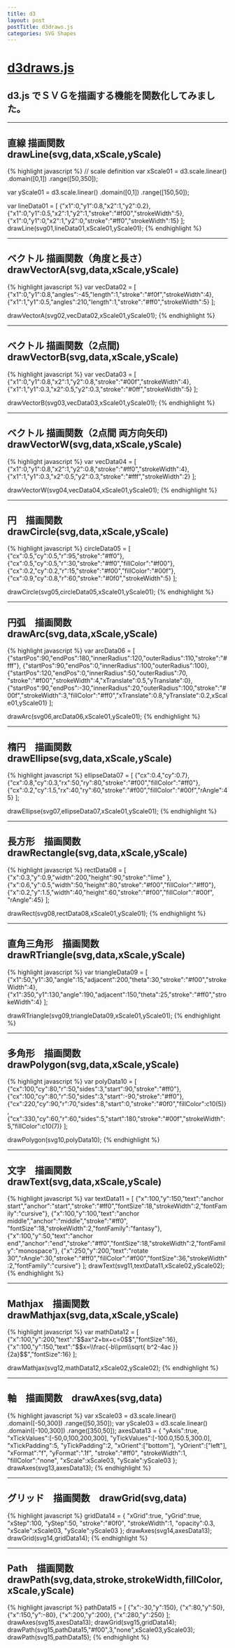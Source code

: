 ```yaml
---
title: d3
layout: post
postTitle: d3draws.js
categories: SVG Shapes
---
```


#   <a href="https://github.com/koyamatc/d3draw/">d3draws.js</a>

##  d3.js でＳＶＧを描画する機能を関数化してみました。
    
-------    

##  直線 描画関数　drawLine(svg,data,xScale,yScale)
<div class="row">
   <div class="col-sm-5">
      <div id="svg01"></div>
   </div>  
   <div class="col-sm-7">
{% highlight javascript %}
// scale definition
var xScale01 = d3.scale.linear()
                     .domain([0,1])
                     .range([50,350]);
  
var yScale01 = d3.scale.linear()
                     .domain([0,1])
                     .range([150,50]);          

var lineData01 = [
{"x1":0,"y1":0.8,"x2":1,"y2":0.2},
{"x1":0,"y1":0.5,"x2":1,"y2":1,"stroke":"#f00","strokeWidth":5},
{"x1":0,"y1":0,"x2":1,"y2":0,"stroke":"#ff0","strokeWidth":15}
];    
drawLine(svg01,lineData01,xScale01,yScale01);
{% endhighlight %}

   </div>
</div>

-------

##  ベクトル 描画関数（角度と長さ）　drawVectorA(svg,data,xScale,yScale)
<div class="row">
   <div class="col-sm-5">
      <div id="svg02"></div>
   </div>
   <div class="col-sm-7">
{% highlight javascript %}
var vecData02 = [
{"x1":0,"y1":0.8,"angles":-45,"length":1,"stroke":"#f0f","strokeWidth":4},
{"x1":1,"y1":0.5,"angles":210,"length":1,"stroke":"#ff0","strokeWidth":5}
];    

drawVectorA(svg02,vecData02,xScale01,yScale01);
{% endhighlight %}
  </div>
</div>

----------

##  ベクトル 描画関数（2点間)　drawVectorB(svg,data,xScale,yScale)
<div class="row">
  <div class="col-sm-5">
    <div id="svg03"></div>
  </div>
  <div class="col-sm-7">
{% highlight javascript %}
var vecData03 = [
{"x1":0,"y1":0.8,"x2":1,"y2":0.8,"stroke":"#00f","strokeWidth":4},
{"x1":1,"y1":0.3,"x2":0.5,"y2":0.3,"stroke":"#0ff","strokeWidth":5}
];    

drawVectorB(svg03,vecData03,xScale01,yScale01);
{% endhighlight %}
  </div>
</div>

--------

##  ベクトル 描画関数（2点間 両方向矢印)　drawVectorW(svg,data,xScale,yScale)
<div class="row">
  <div class="col-sm-5">
    <div id="svg04"></div>
  </div>
  <div class="col-sm-7">
{% highlight javascript %}
var vecData04 = [
{"x1":0,"y1":0.8,"x2":1,"y2":0.8,"stroke":"#ff0","strokeWidth":4},
{"x1":1,"y1":0.3,"x2":0.5,"y2":0.3,"stroke":"#fff","strokeWidth":2}
];    

drawVectorW(svg04,vecData04,xScale01,yScale01);
{% endhighlight %}
  </div>
</div>

-------

##  円　描画関数　drawCircle(svg,data,xScale,yScale)
<div class="row">
  <div class="col-sm-5">
    <div id="svg05"></div>
  </div>
  <div class="col-sm-7">
{% highlight javascript %}
circleData05 = [
{"cx":0.5,"cy":0.5,"r":95,"stroke":"#ff0"},
{"cx":0.5,"cy":0.5,"r":30,"stroke":"#ff0","fillColor":"#f00"},
{"cx":0.2,"cy":0.2,"r":15,"stroke":"#f00","fillColor":"#00f"},
{"cx":0.9,"cy":0.8,"r":60,"stroke":"#0f0","strokeWidth":5}
];

drawCircle(svg05,circleData05,xScale01,yScale01);
{% endhighlight %}
  </div>
</div>

------

##  円弧　描画関数　drawArc(svg,data,xScale,yScale)
<div class="row">
  <div class="col-sm-5">
    <div id="svg06"></div>
  </div>
  <div class="col-sm-7">
{% highlight javascript %}
var arcData06 = [
{"startPos":90,"endPos":180,"innerRadius":120,"outerRadius":110,"stroke":"#fff"},
{"startPos":90,"endPos":0,"innerRadius":100,"outerRadius":100},
{"startPos":120,"endPos":0,"innerRadius":50,"outerRadius":70, "stroke":"#f00","strokeWidth":4,"xTranslate":0.5,"yTranslate":0},  
 {"startPos":90,"endPos":-30,"innerRadius":20,"outerRadius":100,"stroke":"#00f","strokeWidth":3,"fillColor":"#ff0","xTranslate":0.8,"yTranslate":0.2,xScale01,yScale01}
];  

drawArc(svg06,arcData06,xScale01,yScale01);
{% endhighlight %}
  </div>
</div>

--------

##  楕円　描画関数　drawEllipse(svg,data,xScale,yScale)
<div class="row">
  <div class="col-sm-5">
    <div id="svg07"></div>
  </div>
  <div class="col-sm-7">
{% highlight javascript %}
ellipseData07 = [
{"cx":0.4,"cy":0.7},
{"cx":0.8,"cy":0.3,"rx":50,"ry":80,"stroke":"#f00","fillColor":"#ff0"},
{"cx":0.2,"cy":1.5,"rx":40,"ry":60,"stroke":"#f00","fillColor":"#00f","rAngle":45} 
];

drawEllipse(svg07,ellipseData07,xScale01,yScale01);
{% endhighlight %}
  </div>
</div>

--------

##  長方形　描画関数　drawRectangle(svg,data,xScale,yScale) 
<div class="row">
  <div class="col-sm-5">
    <div id="svg08"></div>
  </div>
  <div class="col-sm-7">
{% highlight javascript %}
rectData08 = [
{"x":0.3,"y":0.9,"width":200,"height":90,"stroke":"lime" },
{"x":0.6,"y":0.5,"width":50,"height":80,"stroke":"#f00","fillColor":"#ff0"},
{"x":0.2,"y":1.5,"width":40,"height":60,"stroke":"#f00","fillColor":"#00f", "rAngle":45} 
];

drawRect(svg08,rectData08,xScale01,yScale01);
{% endhighlight %}
  </div>
</div>

-------

## 直角三角形　描画関数　drawRTriangle(svg,data,xScale,yScale)
<div class="row">
  <div class="col-sm-5">
    <div id="svg09"></div>
  </div>
  <div class="col-sm-7">
{% highlight javascript %}
var triangleData09 = [
{"x1":50,"y1":30,"angle":15,"adjacent":200,"theta":30,"stroke":"#f00","strokeWidth":4},
 {"x1":350,"y1":130,"angle":190,"adjacent":150,"theta":25,"stroke":"#ff0","strokeWidth":4}
];

drawRTriangle(svg09,triangleData09,xScale01,yScale01);
{% endhighlight %}
  </div>
</div>

------

##  多角形　描画関数　drawPolygon(svg,data,xScale,yScale)
<div class="row">
  <div class="col-sm-5">
    <div id="svg10"></div>
  </div>
  <div class="col-sm-7">
{% highlight javascript %}
var polyData10 = [
{"cx":100,"cy":80,"r":50,"sides":3,"start":90,"stroke":"#ff0"},
{"cx":100,"cy":80,"r":50,"sides":3,"start":-90,"stroke":"#ff0"},
{"cx":220,"cy":90,"r":70,"sides":8,"start":0,"stroke":"#0f0","fillColor":c10(5)},
{"cx":330,"cy":60,"r":60,"sides":5,"start":180,"stroke":"#00f","strokeWidth":5,"fillColor":c10(7)}
];

drawPolygon(svg10,polyData10);
{% endhighlight %}
  </div>
</div>

------

##  文字　描画関数　drawText(svg,data,xScale,yScale)
<div class="row">
  <div class="col-sm-5">
    <div id="svg11"></div>
  </div>
  <div class="col-sm-7">
{% highlight javascript %}
var textData11 = [
{"x":100,"y":150,"text":"anchor start","anchor":"start","stroke":"#ff0","fontSize":18,"strokeWidth":2,"fontFamily":"cursive"},
{"x":100,"y":100,"text":"anchor middle","anchor":"middle","stroke":"#ff0",  "fontSize":18,"strokeWidth":2,"fontFamily":"fantasy"},
{"x":100,"y":50,"text":"anchor end","anchor":"end","stroke":"#ff0","fontSize":18,"strokeWidth":2,"fontFamily":"monospace"},
{"x":250,"y":200,"text":"rotate 30","rAngle":30,"stroke":"#ff0","fillColor":"#f00","fontSize":36,"strokeWidth":2,"fontFamily":"cursive"}
];
drawText(svg11,textData11,xScale02,yScale02);
{% endhighlight %}
  </div>
</div>

---------

##  Mathjax　描画関数　drawMathjax(svg,data,xScale,yScale)
<div class="row">
  <div class="col-sm-5">
    <div id="svg12"></div>
  </div>
  <div class="col-sm-7">
{% highlight javascript %}
var mathData12 = [
{"x":100,"y":200,"text":"$$ax^2+bx+c=0$$","fontSize":16},
{"x":100,"y":150,"text":"$$x=\\frac{-b\\pm\\sqrt{ b^2-4ac }}{2a}$$","fontSize":16}
];
    
drawMathjax(svg12,mathData12,xScale02,yScale02);
{% endhighlight %}
  </div>
</div>

-------

##  軸　描画関数　drawAxes(svg,data)

<div class="row">
  <div class="col-sm-5">
    <div id="svg13"></div>
  </div>
  <div class="col-sm-7">
{% highlight javascript %}
var xScale03 = d3.scale.linear()
                 .domain([-50,300])
                 .range([50,350]);
var yScale03 = d3.scale.linear()
                 .domain([-100,300])
                 .range([350,50]);          
axesData13 = { 
"yAxis":true,
"xTickValues":[-50,0,100,200,300],
"yTickValues":[-100.0,150.5,300.0],
"xTickPadding":5,
"yTickPadding":2,
"xOrient":["bottom"],
"yOrient":["left"],
"xFormat":"f",
"yFormat":".1f",
"stroke":"#ff0",
"strokeWidth":1,
"fillColor":"none",
"xScale":xScale03,
"yScale":yScale03
};
drawAxes(svg13,axesData13);
{% endhighlight %}
  </div>
</div>

-------

##  グリッド　描画関数　drawGrid(svg,data)
<div class="row">
  <div class="col-sm-5">
    <div id="svg14"></div>
  </div>
  <div class="col-sm-7">
{% highlight javascript %}
gridData14 = 
{
"xGrid":true,
"yGrid":true,
"xStep":100,
"yStep":50,
"stroke":"#0f0",
"strokeWidth":1,
"opacity":0.3,
"xScale":xScale03,
"yScale":yScale03
};
drawAxes(svg14,axesData13);   
drawGrid(svg14,gridData14);   
{% endhighlight %}
  </div>
</div>

----------------

##  Path　描画関数　drawPath(svg,data,stroke,strokeWidth,fillColor,xScale,yScale)
<div class="row">
  <div class="col-sm-5">
    <div id="svg15"></div>
  </div>
  <div class="col-sm-7">
{% highlight javascript %}
pathData15 = [
  {"x":-30,"y":150},
  {"x":80,"y":50},
  {"x":150,"y":-80},
  {"x":200,"y":200},
  {"x":280,"y":250}
  ]; 
drawAxes(svg15,axesData13);   
drawGrid(svg15,gridData14);
drawPath(svg15,pathData15,"#f00",3,"none",xScale03,yScale03);
drawPath(svg15,pathData15);
{% endhighlight %}
  </div>
</div>


<script src="http://d3js.org/d3.v3.min.js"></script>
<script type="text/javascript" src="http://cdn.mathjax.org/mathjax/latest/MathJax.js?config=TeX-AMS-MML_HTMLorMML"></script>

<script src="{{site.url}}/js/d3draws.js" charset="utf-8"></script>

<script type="text/javascript">

  var c10 = d3.scale.category10();
    
  var height = 200;
  var width  = 400;

  // svg container 
  var svg01 = d3.select("#svg01")
      .append("svg")
      .attr("class","svg1");

  var svg02 = d3.select("#svg02")
      .append("svg")
      .attr("class","svg1");

  var svg03 = d3.select("#svg03")
      .append("svg")
      .attr("class","svg1");

  var svg04 = d3.select("#svg04")
      .append("svg")
      .attr("class","svg1");

  var svg05 = d3.select("#svg05")
      .append("svg")
      .attr("class","svg1");

  var svg06 = d3.select("#svg06")
      .append("svg")
      .attr("class","svg1");

  var svg07 = d3.select("#svg07")
      .append("svg")
      .attr("class","svg1");

  var svg08 = d3.select("#svg08")
      .append("svg")
      .attr("class","svg1");

  var svg09 = d3.select("#svg09")
      .append("svg")
      .attr("class","svg1");

  var svg10 = d3.select("#svg10")
      .append("svg")
      .attr("class","svg1");

  var svg11 = d3.select("#svg11")
      .append("svg")
      .attr("class","svg1");

  var svg12 = d3.select("#svg12")
      .append("svg")
      .attr("class","svg1");

  var svg13 = d3.select("#svg13")
      .append("svg")
      .attr("class","svg2");

  var svg14 = d3.select("#svg14")
      .append("svg")
      .attr("class","svg2");

  var svg15 = d3.select("#svg15")
      .append("svg")
      .attr("class","svg2");

  d3.selectAll(".svg1")   
      .attr("height",height)
      .attr("width",width)
      .style("background","#666");

  d3.selectAll(".svg2")   
      .attr("height",width)
      .attr("width",width)
      .style("background","#666");
    
  // scale definition
  var xScale01 = d3.scale.linear()
                      .domain([0,1])
                      .range([50,350]);
  
  var yScale01 = d3.scale.linear()
                      .domain([0,1])
                      .range([150,50]);           

    /** 直線 */                      
  var lineData01 = [
    {"x1":0,"y1":0.8,"x2":1,"y2":0.2},
    {"x1":0,"y1":0.5,"x2":1,"y2":1,"stroke":"#f00","strokeWidth":5},
    {"x1":0,"y1":0,"x2":1,"y2":0,"stroke":"#ff0","strokeWidth":15}
  ];    
  drawLine(svg01,lineData01,xScale01,yScale01);

  /** ベクトルA　*/
  var vecData02 = [
    {"x1":0,"y1":0.8,"angles":-45,"length":1,"stroke":"#f0f","strokeWidth":4},
    {"x1":1,"y1":0.5,"angles":210,"length":1,"stroke":"#ff0","strokeWidth":5}
  ];    

   drawVectorA(svg02,vecData02,xScale01,yScale01);

   /** ベクトルB*/
  var vecData03 = [
    {"x1":0,"y1":0.8,"x2":1,"y2":0.8,"stroke":"#00f","strokeWidth":4},
      {"x1":1,"y1":0.3,"x2":0.5,"y2":0.3,"stroke":"#0ff","strokeWidth":5}
    ];    

   drawVectorB(svg03,vecData03,xScale01,yScale01);

  /** ベクトルW */ 
  var vecData04 = [
      {"x1":0,"y1":0.8,"x2":1,"y2":0.8,"stroke":"#ff0","strokeWidth":4},
      {"x1":1,"y1":0.3,"x2":0.5,"y2":0.3,"stroke":"#fff","strokeWidth":2}
    ];    

  drawVectorW(svg04,vecData04,xScale01,yScale01);
  
  // 円
  circleData05 = [
    {"cx":0.5,"cy":0.5,"r":95,"stroke":"#ff0"},
    {"cx":0.5,"cy":0.5,"r":30,"stroke":"#ff0","fillColor":"#f00"},
    {"cx":0.2,"cy":0.2,"r":15,"stroke":"#f00","fillColor":"#00f"},
    {"cx":0.9,"cy":0.8,"r":60,"stroke":"#0f0","strokeWidth":5}

    ];

  drawCircle(svg05,circleData05,xScale01,yScale01);

    //円弧
    var arcData06 = [
      {"startPos":90,"endPos":180,"innerRadius":120,"outerRadius":110,
      "stroke":"#fff"},
      {"startPos":90,"endPos":0,"innerRadius":100,"outerRadius":100},
      {"startPos":120,"endPos":0,"innerRadius":50,"outerRadius":70,
       "stroke":"#f00","strokeWidth":4,"xTranslate":0.5,"yTranslate":0},  
      {"startPos":90,"endPos":-30,"innerRadius":20,"outerRadius":100,
       "stroke":"#00f","strokeWidth":3,"fillColor":"#ff0",
       "xTranslate":0.8,"yTranslate":0.2}

    ];  

    drawArc(svg06,arcData06,xScale01,yScale01);

    // 楕円形
    ellipseData07 = [
      {"cx":0.4,"cy":0.7},
      {"cx":0.8,"cy":0.3,"rx":50,"ry":80,"stroke":"#f00","fillColor":"#ff0"},
      {"cx":0.2,"cy":1.5,"rx":40,"ry":60,"stroke":"#f00","fillColor":"#00f",
       "rAngle":45} 
    ];

    drawEllipse(svg07,ellipseData07,xScale01,yScale01);

    // 長方形
    rectData08 = [
      {"x":0.3,"y":0.9,"width":200,"height":90,"stroke":"lime"},
      {"x":0.6,"y":0.5,"width":50,"height":80,"stroke":"#f00","fillColor":"#ff0"},
      {"x":0.2,"y":1.5,"width":40,"height":60,"stroke":"#f00","fillColor":"#00f","rAngle":45} 
    ];

    drawRect(svg08,rectData08,xScale01,yScale01);

  // scale definition
  var xScale02 = d3.scale.linear()
                      .domain([50,350])
                      .range([50,350]);
  
    var yScale02 = d3.scale.linear()
                      .domain([50,150])
                      .range([150,50]);           

    /* 直角三角形 */
    var triangleData09 = [
      {"x1":50,"y1":30,"angle":15,"adjacent":200,"theta":30,"stroke":"#f00",
      "strokeWidth":4},
      {"x1":350,"y1":130,"angle":190,"adjacent":150,"theta":25,"stroke":"#ff0","strokeWidth":4}

    ];
    drawRTriangle(svg09,triangleData09,xScale02,yScale02);

    /** ポリゴン　*/
  var polyData10 = [
    {"cx":100,"cy":80,"r":50,"sides":3,"start":90,"stroke":"#ff0"},
    {"cx":100,"cy":80,"r":50,"sides":3,"start":-90,"stroke":"#ff0"},
    {"cx":220,"cy":90,"r":70,"sides":8,"start":0,"stroke":"#0f0","fillColor":c10(5)},
    {"cx":330,"cy":60,"r":60,"sides":5,"start":180,"stroke":"#00f","strokeWidth":5,"fillColor":c10(7)}

    ];

  drawPolygon(svg10,polyData10,xScale02,yScale02);


    /* テキスト */
    var textData11 = [
      {"x":100,"y":150,"text":"anchor start","anchor":"start","stroke":"#ff0","fontSize":18,"strokeWidth":2,"fontFamily":"cursive"},
      {"x":100,"y":100,"text":"anchor middle","anchor":"middle","stroke":"#ff0","fontSize":18,"strokeWidth":2,"fontFamily":"fantasy"},
      {"x":100,"y":50,"text":"anchor end","anchor":"end","stroke":"#ff0",
      "fontSize":18,"strokeWidth":2,"fontFamily":"monospace"},
      {"x":250,"y":200,"text":"rotate 30","rAngle":30,"stroke":"#ff0","fillColor":"#f00","fontSize":36,"strokeWidth":2,"fontFamily":"cursive"}
    ];

    var circleData11 = [
      {"cx":100,"cy":140,"r":10,"stroke":"#fff","fillColor":c10(0),"stroke-width":4},
      {"cx":100,"cy":90,"r":10,"stroke":"#fff","fillColor":c10(1),"stroke-width":4},
      {"cx":100,"cy":40,"r":10,"stroke":"#fff","fillColor":c10(2),"stroke-width":4}
    ];
    drawText(svg11,textData11,xScale02,yScale02);
    drawCircle(svg11,circleData11,xScale02,yScale02);

    /** draw mathjax */
    var mathData12 = [
      {"x":100,"y":200,"text":"$$ax^2+bx+c=0$$","fontSize":16},
      {"x":100,"y":150,"text":"$$x=\\frac{-b\\pm\\sqrt{ b^2-4ac }}{2a}$$","fontSize":16}

    ];
    
    drawMathjax(svg12,mathData12,xScale02,yScale02);

    /** 軸　*/
  // scale definition
  var xScale03 = d3.scale.linear()
                      .domain([-50,300])
                      .range([50,350]);
  
  var yScale03 = d3.scale.linear()
                      .domain([-100,300])
                      .range([350,50]);           

    axesData13 = 
    {   "xAxis":true,
      "yAxis":true,
      "xTickValues":[-50,0,100,200,300],
      "yTickValues":[-100.0,150.5,300.0],
      "xTickPadding":5,
      "yTickPadding":2,
    "xFormat":"f",
    "yFormat":".1f",
    "stroke":"#ff0",
    "strokeWidth":1,
      "xScale":xScale03,
      "yScale":yScale03
    };

    drawAxes(svg13,axesData13);

    /* グリッド */
    gridData14 = 
    { "xGrid":true,
      "yGrid":true,
      "xStep":100,
      "yStep":50,
    "stroke":"#0f0",
    "strokeWidth":1,
    "opacity":0.3,
      "xScale":xScale03,
      "yScale":yScale03
    };
    drawAxes(svg14,axesData13);   
    drawGrid(svg14,gridData14);   

    /* Path */
    pathData15 = [
      {"x":-30,"y":150},
      {"x":80,"y":50},
      {"x":150,"y":-80},
      {"x":200,"y":200},
      {"x":280,"y":250}

    ]; 
    drawAxes(svg15,axesData13);   
    drawGrid(svg15,gridData14);
    drawPath(svg15,pathData15,"#f00",3,"none",xScale03,yScale03);
    drawPath(svg15,pathData15);

</script>
